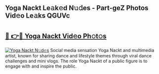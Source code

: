 ## Yoga Nackt Le𝚊k𝚎d N𝚞𝚍es - Part-geZ Photos Vid𝚎o Le𝚊ks QGUVc

# <h2><a href="http://fb6kyuc.evod.top/?m=Yoga+Nackt">🔗 👉🔴 Yoga Nackt Vid𝚎o Ph𝚘t𝚘s</a></h2>

[![Yoga Nackt N𝚞d𝚎s](https://i.imgur.com/8V9OHl7.gif)](http://fb6kyuc.evod.top/?m=Yoga+Nackt)
Social media sensation Yoga Nackt and multimedia artist, known for sharing dance and lifestyle themes through viral dance challenges and mini vlogs. The role Yoga Nackt of a public figure is to engage with and inspire the public. 
